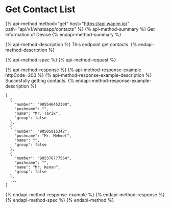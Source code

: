 # Get Contact List

{% api-method method="get" host="https://api.wapim.io/" path="api/v1/whatsapp/contacts" %}
{% api-method-summary %}
Get Information of Device
{% endapi-method-summary %}

{% api-method-description %}
This endpoint get contacts.
{% endapi-method-description %}

{% api-method-spec %}
{% api-method-request %}

{% api-method-response %}
{% api-method-response-example httpCode=200 %}
{% api-method-response-example-description %}
Succesfully getting contacts.
{% endapi-method-response-example-description %}

```text
[
  {
    "number": "905546452300",
    "pushname": "",
    "name": "Mr. Tarik",
    "group": false
  },
  {
    "number": "90505015342",
    "pushname": "Mr. Mehmet",
    "name": "",
    "group": false
  },
  {
    "number": "905376777564",
    "pushname": "",
    "name": "Mr. Kenan",
    "group": false
  },
  ...
]
```
{% endapi-method-response-example %}
{% endapi-method-response %}
{% endapi-method-spec %}
{% endapi-method %}


